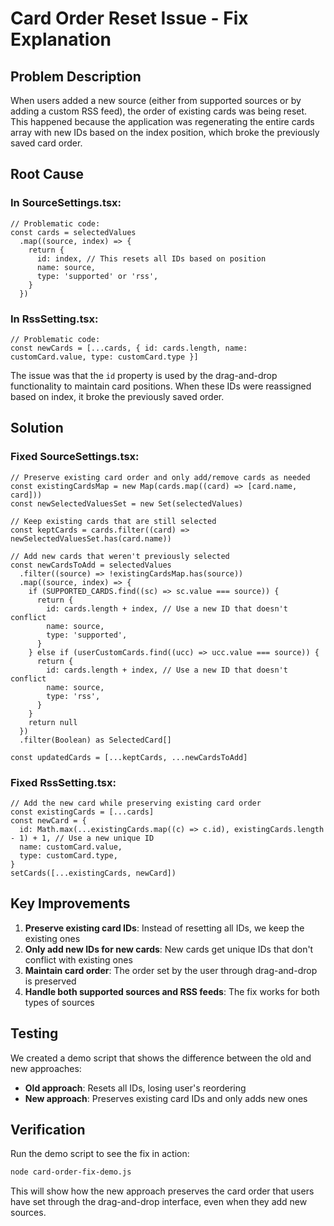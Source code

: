 # Card Order Reset Issue - Fix Explanation

## Problem Description

When users added a new source (either from supported sources or by adding a custom RSS feed), the order of existing cards was being reset. This happened because the application was regenerating the entire cards array with new IDs based on the index position, which broke the previously saved card order.

## Root Cause

### In SourceSettings.tsx:

```tsx
// Problematic code:
const cards = selectedValues
  .map((source, index) => {
    return {
      id: index, // This resets all IDs based on position
      name: source,
      type: 'supported' or 'rss',
    }
  })
```

### In RssSetting.tsx:

```tsx
// Problematic code:
const newCards = [...cards, { id: cards.length, name: customCard.value, type: customCard.type }]
```

The issue was that the `id` property is used by the drag-and-drop functionality to maintain card positions. When these IDs were reassigned based on index, it broke the previously saved order.

## Solution

### Fixed SourceSettings.tsx:

```tsx
// Preserve existing card order and only add/remove cards as needed
const existingCardsMap = new Map(cards.map((card) => [card.name, card]))
const newSelectedValuesSet = new Set(selectedValues)

// Keep existing cards that are still selected
const keptCards = cards.filter((card) => newSelectedValuesSet.has(card.name))

// Add new cards that weren't previously selected
const newCardsToAdd = selectedValues
  .filter((source) => !existingCardsMap.has(source))
  .map((source, index) => {
    if (SUPPORTED_CARDS.find((sc) => sc.value === source)) {
      return {
        id: cards.length + index, // Use a new ID that doesn't conflict
        name: source,
        type: 'supported',
      }
    } else if (userCustomCards.find((ucc) => ucc.value === source)) {
      return {
        id: cards.length + index, // Use a new ID that doesn't conflict
        name: source,
        type: 'rss',
      }
    }
    return null
  })
  .filter(Boolean) as SelectedCard[]

const updatedCards = [...keptCards, ...newCardsToAdd]
```

### Fixed RssSetting.tsx:

```tsx
// Add the new card while preserving existing card order
const existingCards = [...cards]
const newCard = {
  id: Math.max(...existingCards.map((c) => c.id), existingCards.length - 1) + 1, // Use a new unique ID
  name: customCard.value,
  type: customCard.type,
}
setCards([...existingCards, newCard])
```

## Key Improvements

1. **Preserve existing card IDs**: Instead of resetting all IDs, we keep the existing ones
2. **Only add new IDs for new cards**: New cards get unique IDs that don't conflict with existing ones
3. **Maintain card order**: The order set by the user through drag-and-drop is preserved
4. **Handle both supported sources and RSS feeds**: The fix works for both types of sources

## Testing

We created a demo script that shows the difference between the old and new approaches:

- **Old approach**: Resets all IDs, losing user's reordering
- **New approach**: Preserves existing card IDs and only adds new ones

## Verification

Run the demo script to see the fix in action:

```bash
node card-order-fix-demo.js
```

This will show how the new approach preserves the card order that users have set through the drag-and-drop interface, even when they add new sources.
